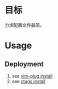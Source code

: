 # 目标

力求配置文件最简。

# Usage

## Deployment

1. see [vim-plug install](https://github.com/junegunn/vim-plug)
2. see [ctags install](https://galea.medium.com/getting-started-with-ctags-vim-on-macos-87bcb07cf6d)
